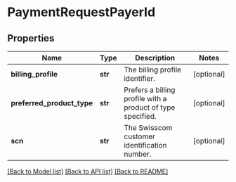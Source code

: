 # PaymentRequestPayerId

## Properties
Name | Type | Description | Notes
------------ | ------------- | ------------- | -------------
**billing_profile** | **str** | The billing profile identifier. | [optional] 
**preferred_product_type** | **str** | Prefers a billing profile with a product of type specified. | [optional] 
**scn** | **str** | The Swisscom customer identification number. | [optional] 

[[Back to Model list]](../README.md#documentation-for-models) [[Back to API list]](../README.md#documentation-for-api-endpoints) [[Back to README]](../README.md)


